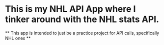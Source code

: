 # This is my NHL API App where I tinker around with the NHL stats API. 

** This app is intended to just be a practice project for API calls, specifically NHL ones **

